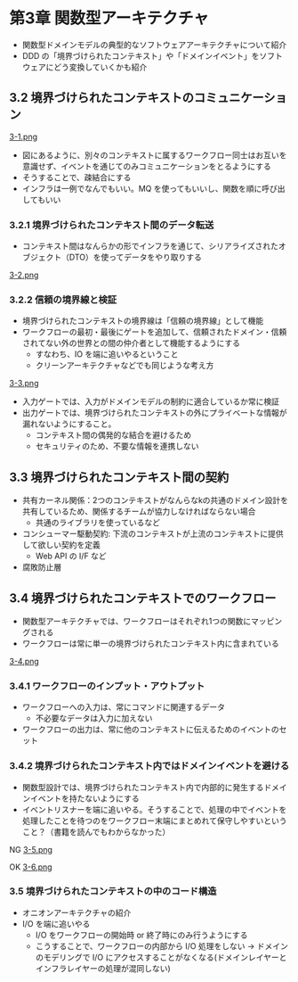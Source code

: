 # 第3章 関数型アーキテクチャ

- 関数型ドメインモデルの典型的なソフトウェアアーキテクチャについて紹介
- DDD の「境界づけられたコンテキスト」や「ドメインイベント」をソフトウェアにどう変換していくかも紹介

## 3.2 境界づけられたコンテキストのコミュニケーション

[3-1.png](./3-1.png)

- 図にあるように、別々のコンテキストに属するワークフロー同士はお互いを意識せず、イベントを通じてのみコミュニケーションをとるようにする
- そうすることで、疎結合にする
- インフラは一例でなんでもいい。MQ を使ってもいいし、関数を順に呼び出してもいい

### 3.2.1 境界づけられたコンテキスト間のデータ転送

- コンテキスト間はなんらかの形でインフラを通じて、シリアライズされたオブジェクト（DTO）を使ってデータをやり取りする

[3-2.png](./3-2.png)

### 3.2.2 信頼の境界線と検証

- 境界づけられたコンテキストの境界線は「信頼の境界線」として機能
- ワークフローの最初・最後にゲートを追加して、信頼されたドメイン・信頼されてない外の世界との間の仲介者として機能するようにする
    - すなわち、IO を端に追いやるということ
    - クリーンアーキテクチャなどでも同じような考え方

[3-3.png](./3-3.png)

- 入力ゲートでは、入力がドメインモデルの制約に適合しているか常に検証
- 出力ゲートでは、境界づけられたコンテキストの外にプライベートな情報が漏れないようにすること。
    - コンテキスト間の偶発的な結合を避けるため
    - セキュリティのため、不要な情報を連携しない

## 3.3 境界づけられたコンテキスト間の契約

- 共有カーネル関係：2つのコンテキストがなんらなkの共通のドメイン設計を共有しているため、関係するチームが協力しなければならない場合
    - 共通のライブラリを使っているなど
- コンシューマー駆動契約: 下流のコンテキストが上流のコンテキストに提供して欲しい契約を定義
    - Web API の I/F など
- 腐敗防止層

## 3.4 境界づけられたコンテキストでのワークフロー

- 関数型アーキテクチャでは、ワークフローはそれぞれ1つの関数にマッピングされる
- ワークフローは常に単一の境界づけられたコンテキスト内に含まれている

[3-4.png](./3-4.png)

### 3.4.1 ワークフローのインプット・アウトプット

- ワークフローへの入力は、常にコマンドに関連するデータ
    - 不必要なデータは入力に加えない
- ワークフローの出力は、常に他のコンテキストに伝えるためのイベントのセット

### 3.4.2 境界づけられたコンテキスト内ではドメインイベントを避ける

- 関数型設計では、境界づけられたコンテキスト内で内部的に発生するドメインイベントを持たないようにする
- イベントリスナーを端に追いやる。そうすることで、処理の中でイベントを処理したことを待つのをワークフロー末端にまとめれて保守しやすいということ？（書籍を読んでもわからなかった）

NG
[3-5.png](./3-5.png)

OK
[3-6.png](./3-6.png)


### 3.5 境界づけられたコンテキストの中のコード構造

- オニオンアーキテクチャの紹介
- I/O を端に追いやる
    - I/O をワークフローの開始時 or 終了時にのみ行うようにする
    - こうすることで、ワークフローの内部から I/O 処理をしない -> ドメインのモデリングで I/O にアクセスすることがなくなる(ドメインレイヤーとインフラレイヤーの処理が混同しない)
